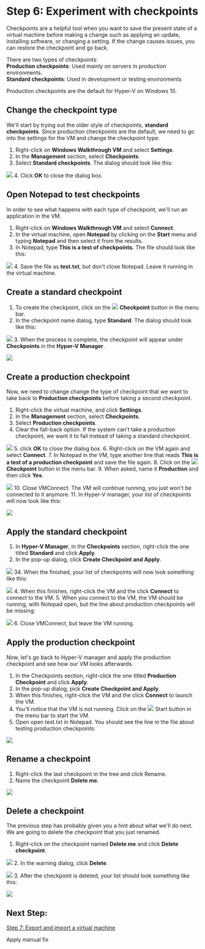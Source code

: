 # Step 6: Experiment with checkpoints

Checkpoints are a helpful tool when you want to save the present state of a virtual machine before making a change such as applying an update, installing software, or changing a setting. If the change causes issues, you can restore the checkpoint and go back.

There are two types of checkpoints:  
**Production checkpoints**: Used mainly on servers in production environments.  
**Standard checkpoints**: Used in development or testing environments

Production checkpoints are the default for Hyper-V on Windows 10.


## Change the checkpoint type

We'll start by trying out the older style of checkpoints, **standard checkpoints**. Since production checkpoints are the default, we need to go into the settings for the VM and change the checkpoint type.

1. Right-click on **Windows Walkthrough VM** and select **Settings**.
2. In the **Management** section, select **Checkpoints**.
3. Select **Standard checkpoints**. The dialog should look like this:

  ![](media/standard1.png)
4.  Click **OK** to close the dialog box.

## Open Notepad to test checkpoints

In order to see what happens with each type of checkpoint, we'll run an application in the VM.
1. Right-click on **Windows Walkthrough VM** and select **Connect**.
2. In the virtual machine, open **Notepad** by clicking on the **Start** menu and typing **Notepad** and then select it from the results.
3. In Notepad, type **This is a test of checkpoints.** The file should look like this:

  ![](media/standard_notepad.png)
4. Save the file as **test.txt**, but don't close Notepad. Leave it running in the virtual machine.

## Create a standard checkpoint

1. To create the checkpoint, click on the ![](media/checkpoint_button.png) **Checkpoint** button in the menu bar.
2. In the checkpoint name dialog, type **Standard**. The dialog should look like this:

  ![](media/save_standard.png)
3. When the process is complete, the checkpoint will appear under **Checkpoints** in the **Hyper-V Manager**.

  ![](media/standard_complete.png)

## Create a production checkpoint

Now, we need to change change the type of checkpoint that we want to take back to **Production checkpoints** before taking a second checkpoint.

1.  Right-click the virtual machine, and click **Settings**.
2.  In the **Management** section, select **Checkpoints**.
3.  Select **Production checkpoints**.
4.  Clear the fall-back option. If the system can't take a production checkpoint, we want it to fail instead of taking a standard checkpoint.

  ![](media/production.png)
5.  click **OK** to close the dialog box.
6.  Right-click on the VM again and select **Connect**.
7.  In Notepad in the VM, type another line that reads **This is a test of a production checkpoint** and save the file again.
8.  Click on the ![](media/checkpoint_button.png) **Checkpoint** button in the menu bar.
9.  When asked, name it **Production** and then click **Yes**.

  ![](media/production_CheckpointName.png)
10. Close VMConnect. The VM will continue running, you just won't be connected to it anymore.
11. In Hyper-V manager, your list of checkpoints will now look like this:

  ![](media/production_complete.png)



## Apply the standard checkpoint

1.  In **Hyper-V Manager**, in the **Checkpoints** section, right-click the one titled **Standard** and click **Apply**.
2.  In the pop-up dialog, click **Create Checkpoint and Apply**.

  ![](media/apply_standard.png)
34. When the finished, your list of checkpoints will now look something like this:

  ![](media/standard_applied.png)
4. When this finishes, right-click the VM and the click **Connect** to connect to the VM.
5. When you connect to the VM, the VM should be running, with Notepad open, but the line about production checkpoints will be missing:

  ![](media/standard_applied_notepad.png)
6. Close VMConnect, but leave the VM running.


## Apply the production checkpoint

Now, let's go back to Hyper-V manager and apply the production checkpoint and see how our VM looks afterwards.

1.  In the Checkpoints section, right-click the one titled **Production Checkpoint** and click **Apply**.
2.  In the pop-up dialog, pick **Create Checkpoint and Apply**.
3. When this finishes, right-click the VM and the click **Connect** to launch the VM.
4. You'll notice that the VM is not running. Click on the ![](media/start.png) Start button in the menu bar to start the VM.
5. Open open test.txt in Notepad. You should see the line in the file about testing production checkpoints:

  ![](media/production_notepad.png)


## Rename a checkpoint

1. Right-click the last checkpoint in the tree and click Rename.
2. Name the checkpoint **Delete me**.

  ![](media/delete_me.png)

## Delete a checkpoint

The previous step has probably given you a hint about what we'll do next. We are going to delete the checkpoint that you just renamed.

1. Right-click on the checkpoint named **Delete me** and click **Delete checkpoint**.

  ![](media/delete_checkpoint.png)
2. In the warning dialog, click **Delete**.

  ![](media/delete_warn.png)
3. After the checkpoint is deleted, your list should look something like this:

  ![](media/after_delete.png)


## Next Step:

[Step 7: Export and import a virtual machine](walkthrough_export_import.md)

Apply manual fix






